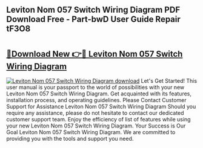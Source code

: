 ## Leviton Nom 057 Switch Wiring Diagram PDF Download Free - Part-bwD User Guide Repair tF3O8

# <h2><a href="http://dfjcr1.blite.top/?on=Leviton+Nom+057+Switch+Wiring+Diagram">🔗Download New 👉🔴 Leviton Nom 057 Switch Wiring Diagram</a></h2>

[![Leviton Nom 057 Switch Wiring Diagram download](https://i.imgur.com/lujVjoI.png)](http://dfjcr1.blite.top/?on=Leviton+Nom+057+Switch+Wiring+Diagram)
Let's Get Started! This user manual is your passport to the world of possibilities with your new Leviton Nom 057 Switch Wiring Diagram. Get acquainted with its features, installation process, and operating guidelines. Please Contact Customer Support for Assistance Leviton Nom 057 Switch Wiring Diagram Should you require any assistance, please do not hesitate to contact our dedicated customer support team. Enjoy the efficiency of list of features while using your new Leviton Nom 057 Switch Wiring Diagram. Your Success is Our Goal Leviton Nom 057 Switch Wiring Diagram. We are committed to providing you with the tools and support you need.
